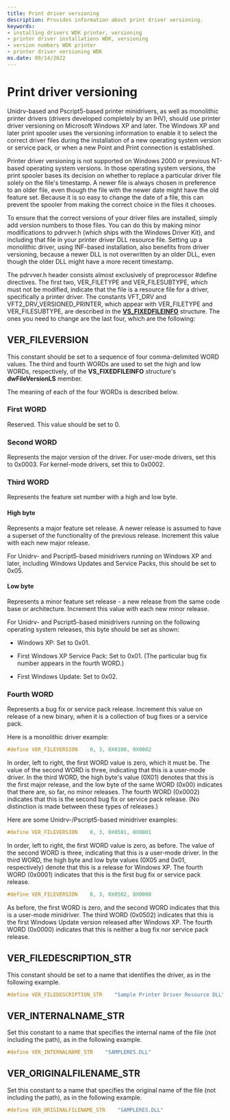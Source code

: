 ```yaml
---
title: Print driver versioning
description: Provides information about print driver versioning.
keywords:
- installing drivers WDK printer, versioning
- printer driver installations WDK, versioning
- version numbers WDK printer
- printer driver versioning WDK
ms.date: 09/14/2022
---
```


# Print driver versioning

Unidrv-based and Pscript5-based printer minidrivers, as well as monolithic printer drivers (drivers developed completely by an IHV), should use printer driver versioning on Microsoft Windows XP and later. The Windows XP and later print spooler uses the versioning information to enable it to select the correct driver files during the installation of a new operating system version or service pack, or when a new Point and Print connection is established.

Printer driver versioning is not supported on Windows 2000 or previous NT-based operating system versions. In those operating system versions, the print spooler bases its decision on whether to replace a particular driver file solely on the file's timestamp. A newer file is always chosen in preference to an older file, even though the file with the newer date might have the old feature set. Because it is so easy to change the date of a file, this can prevent the spooler from making the correct choice in the files it chooses.

To ensure that the correct versions of your driver files are installed, simply add version numbers to those files. You can do this by making minor modifications to pdrvver.h (which ships with the Windows Driver Kit), and including that file in your printer driver DLL resource file. Setting up a monolithic driver, using INF-based installation, also benefits from driver versioning, because a newer DLL is not overwritten by an older DLL, even though the older DLL might have a more recent timestamp.

The pdrvver.h header consists almost exclusively of preprocessor \#define directives. The first two, VER_FILETYPE and VER_FILESUBTYPE, which must not be modified, indicate that the file is a resource file for a driver, specifically a printer driver. The constants VFT_DRV and VFT2_DRV_VERSIONED_PRINTER, which appear with VER_FILETYPE and VER_FILESUBTYPE, are described in the [**VS_FIXEDFILEINFO**](/windows/win32/api/verrsrc/ns-verrsrc-vs_fixedfileinfo) structure. The ones you need to change are the last four, which are the following:

## VER_FILEVERSION

This constant should be set to a sequence of four comma-delimited WORD values. The third and fourth WORDs are used to set the high and low WORDs, respectively, of the **VS_FIXEDFILEINFO** structure's **dwFileVersionLS** member.

The meaning of each of the four WORDs is described below.

### First WORD

Reserved. This value should be set to 0.

### Second WORD

Represents the major version of the driver. For user-mode drivers, set this to 0x0003. For kernel-mode drivers, set this to 0x0002.

### Third WORD

Represents the feature set number with a high and low byte.

#### High byte

Represents a major feature set release. A newer release is assumed to have a superset of the functionality of the previous release. Increment this value with each new major release.

For Unidrv- and Pscript5-based minidrivers running on Windows XP and later, including Windows Updates and Service Packs, this should be set to 0x05.

#### Low byte

Represents a minor feature set release - a new release from the same code base or architecture. Increment this value with each new minor release.

For Unidrv- and Pscript5-based minidrivers running on the following operating system releases, this byte should be set as shown:

- Windows XP: Set to 0x01.

- First Windows XP Service Pack: Set to 0x01. (The particular bug fix number appears in the fourth WORD.)

- First Windows Update: Set to 0x02.

### Fourth WORD

Represents a bug fix or service pack release. Increment this value on release of a new binary, when it is a collection of bug fixes or a service pack.

Here is a monolithic driver example:

```cpp
#define VER_FILEVERSION    0, 3, 0X0100, 0X0002
```

In order, left to right, the first WORD value is zero, which it must be. The value of the second WORD is three, indicating that this is a user-mode driver. In the third WORD, the high byte's value (0X01) denotes that this is the first major release, and the low byte of the same WORD (0x00) indicates that there are, so far, no minor releases. The fourth WORD (0x0002) indicates that this is the second bug fix or service pack release. (No distinction is made between these types of releases.)

Here are some Unidrv-/Pscript5-based minidriver examples:

```cpp
#define VER_FILEVERSION    0, 3, 0X0501, 0X0001
```

In order, left to right, the first WORD value is zero, as before. The value of the second WORD is three, indicating that this is a user-mode driver. In the third WORD, the high byte and low byte values (0X05 and 0x01, respectively) denote that this is a release for Windows XP. The fourth WORD (0x0001) indicates that this is the first bug fix or service pack release.

```cpp
#define VER_FILEVERSION    0, 3, 0X0502, 0X0000
```

As before, the first WORD is zero, and the second WORD indicates that this is a user-mode minidriver. The third WORD (0x0502) indicates that this is the first Windows Update version released after Windows XP. The fourth WORD (0x0000) indicates that this is neither a bug fix nor service pack release.

## VER_FILEDESCRIPTION_STR

This constant should be set to a name that identifies the driver, as in the following example.

```cpp
#define VER_FILEDESCRIPTION_STR    "Sample Printer Driver Resource DLL"
```

## VER_INTERNALNAME_STR

Set this constant to a name that specifies the internal name of the file (not including the path), as in the following example.

```cpp
#define VER_INTERNALNAME_STR    "SAMPLERES.DLL"
```

## VER_ORIGINALFILENAME_STR

Set this constant to a name that specifies the original name of the file (not including the path), as in the following example.

```cpp
#define VER_ORIGINALFILENAME_STR    "SAMPLERES.DLL"
```
